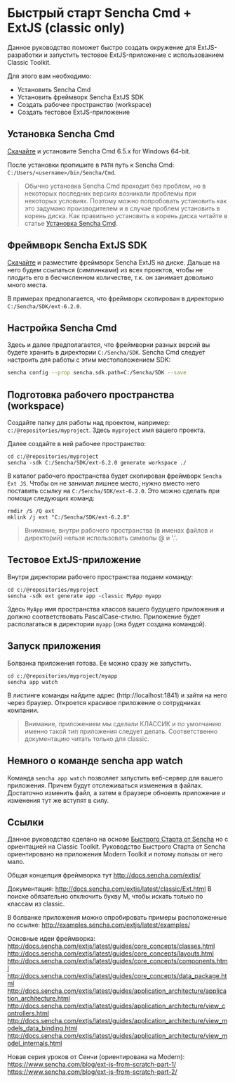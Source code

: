 
Быстрый старт Sencha Cmd + ExtJS (classic only)
============================================

Данное руководство поможет быстро создать окружение для ExtJS-разработки и запустить тестовое ExtJS-приложение
с использованием Classic Toolkit.

Для этого вам необходимо:
- Установить Sencha Cmd
- Установить фреймворк Sencha ExtJS SDK
- Создать рабочее пространство (workspace)
- Создать тестовое ExtJS-приложение

Установка Sencha Cmd
--------------------

[Скачайте](https://www.sencha.com/products/extjs/cmd-download/) и установите Sencha Cmd 6.5.x for Windows 64-bit.

После установки пропишите в `PATH` путь к Sencha Cmd: `C:/Users/<username>/bin/Sencha/Cmd`.

> Обычно установка Sencha Cmd проходит без проблем, но в некоторых последних версиях возникали проблемы при некоторых условиях.
> Поэтому можно попробовать установить как это задумано производителем и в случае проблем установить в корень диска.
> Как правильно установить в корень диска читайте в статье [Установка Sencha Cmd](install.md).

Фреймворк Sencha ExtJS SDK
---------------------

[Скачайте](https://github.com/khusamov/sencha-extjs/releases/tag/6.2.0)
и разместите фреймворк Sencha ExtJS на диске. 
Дальше на него будем ссылаться (симлинками) из всех проектов,
чтобы не плодить его в бесчисленном количестве, т.к. он занимает довольно много места.

В примерах предполагается, что фреймворк скопирован в директорию `C:/Sencha/SDK/ext-6.2.0`.

Настройка Sencha Cmd
--------------------

Здесь и далее предполагается, что фреймворки разных версий вы будете хранить в директории `C:/Sencha/SDK`.
Sencha Cmd следует настроить для работы с этим местоположением SDK:

```bash
sencha config --prop sencha.sdk.path=C:/Sencha/SDK --save
```

Подготовка рабочего пространства (workspace)
----------------------------------------------

Создайте папку для работы над проектом, например:
`c:/@repositories/myproject`. Здесь `myproject` имя вашего проекта.

Далее создайте в ней рабочее пространство:

```
cd c:/@repositories/myproject
sencha -sdk C:/Sencha/SDK/ext-6.2.0 generate workspace ./
```

В каталог рабочего пространства будет скопирован фреймворк `Sencha Ext JS`. 
Чтобы он не занимал лишнее место, нужно вместо него поставить ссылку на `C:/Sencha/SDK/ext-6.2.0`.
Это можно сделать при помощи следующих команд:

```
rmdir /S /Q ext
mklink /j ext "C:/Sencha/SDK/ext-6.2.0"
```

> Внимание, внутри рабочего пространства (в именах файлов и директорий) нельзя использовать символы @ и '.'.

Тестовое ExtJS-приложение
--------------------------------------

Внутри директории рабочего пространства подаем команду:

```
cd c:/@repositories/myproject
sencha -sdk ext generate app -classic MyApp myapp
```

Здесь `MyApp` имя пространства классов вашего будущего приложения и должно соответствовать PascalCase-стилю. 
Приложение будет располагаться в директории `myapp` (она будет создана командой).

Запуск приложения
-----------------

Болванка приложения готова. Ее можно сразу же запустить.

```
cd c:/@repositories/myproject/myapp
sencha app watch
```

В листинге команды найдите адрес (http://localhost:1841) и зайти на него через браузер. 
Откроется красивое приложение о сотрудниках компании.

> Внимание, приложением мы сделали КЛАССИК и по умолчанию именно такой тип приложения следует делать.
> Соответственно документацию читать только для classic.

Немного о команде sencha app watch
----------------------------------

Команда `sencha app watch` позволяет запустить веб-сервер для вашего приложения.
Причем будут отслеживаться изменения в файлах. Достаточно изменить файл, а затем в браузере обновить
приложение и изменения тут же вступят в силу.

Ссылки
------

Данное руководство сделано на основе
[Быстрого Старта от Sencha](http://docs.sencha.com/extjs/latest/guides/getting_started/getting_started.html)
но с ориентацией на Classic Toolkit. Руководство Быстрого Старта от Sencha ориентировано 
на приложения Modern Toolkit и потому пользы от него мало.

Общая концепция фреймворка тут http://docs.sencha.com/extjs/

Документация: http://docs.sencha.com/extjs/latest/classic/Ext.html
В поиске обязательно отключить букву M, чтобы искать только по классам из classic.

В болванке приложения можно опробировать примеры расположенные по ссылке:
http://examples.sencha.com/extjs/latest/examples/

Основные идеи фреймворка:  
http://docs.sencha.com/extjs/latest/guides/core_concepts/classes.html  
http://docs.sencha.com/extjs/latest/guides/core_concepts/layouts.html  
http://docs.sencha.com/extjs/latest/guides/core_concepts/components.html  
http://docs.sencha.com/extjs/latest/guides/core_concepts/data_package.html  
http://docs.sencha.com/extjs/latest/guides/application_architecture/application_architecture.html  
http://docs.sencha.com/extjs/latest/guides/application_architecture/view_controllers.html  
http://docs.sencha.com/extjs/latest/guides/application_architecture/view_models_data_binding.html  
http://docs.sencha.com/extjs/latest/guides/application_architecture/view_model_internals.html  


Новая серия уроков от Сенчи (ориентирована на Modern):  
https://www.sencha.com/blog/ext-js-from-scratch-part-1/   
https://www.sencha.com/blog/ext-js-from-scratch-part-2/  

